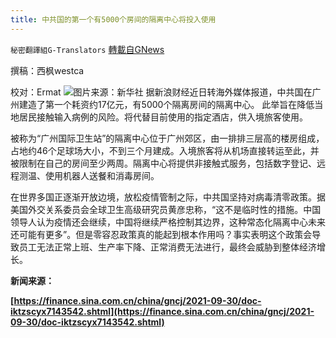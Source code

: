 ```yaml
---
title: 中共国的第一个有5000个房间的隔离中心将投入使用
---
```

`秘密翻譯組G-Translators` [轉載自GNews](https://gnews.org/zh-hans/1573400/)

撰稿：西枫westca

校对：Ermat
![](https://assets.gnews.org/wp-content/uploads/2021/10/unnamed-3.jpg)图片来源：新华社
据新浪财经近日转海外媒体报道，中共国在广州建造了第一个耗资约17亿元，有5000个隔离房间的隔离中心。 此举旨在降低当地居民接触输入病例的风险。将代替目前使用的指定酒店，供入境旅客使用。

被称为“广州国际卫生站”的隔离中心位于广州郊区，由一排排三层高的楼房组成，占地约46个足球场大小，不到三个月建成。入境旅客将从机场直接转运至此，并被限制在自己的房间至少两周。隔离中心将提供非接触式服务，包括数字登记、远程测温、使用机器人送餐和消毒房间。

在世界多国正逐渐开放边境，放松疫情管制之际，中共国坚持对病毒清零政策。据美国外交关系委员会全球卫生高级研究员黄彦忠称，“这不是临时性的措施。中国领导人认为疫情还会继续，中国将继续严格控制其边界，这种常态化隔离中心未来还可能有更多”。但是零容忍政策真的能起到根本作用吗？事实表明这个政策会导致员工无法正常上班、生产率下降、正常消费无法进行，最终会威胁到整体经济增长。

**新闻来源：**

**[https://finance.sina.com.cn/china/gncj/2021-09-30/doc-iktzscyx7143542.shtml](https://finance.sina.com.cn/china/gncj/2021-09-30/doc-iktzscyx7143542.shtml)**

